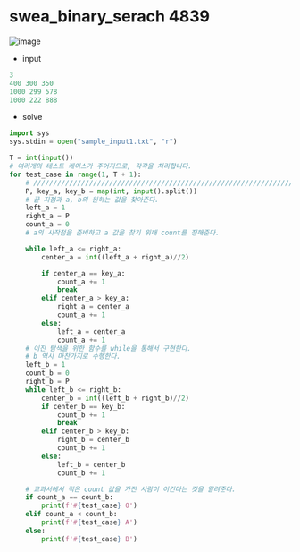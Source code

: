 # swea_binary_serach 4839

![image](https://s3.us-west-2.amazonaws.com/secure.notion-static.com/b057cd9b-9cef-4a0e-b50f-de3978699c85/Untitled.png?X-Amz-Algorithm=AWS4-HMAC-SHA256&X-Amz-Content-Sha256=UNSIGNED-PAYLOAD&X-Amz-Credential=AKIAT73L2G45EIPT3X45%2F20230312%2Fus-west-2%2Fs3%2Faws4_request&X-Amz-Date=20230312T005934Z&X-Amz-Expires=86400&X-Amz-Signature=209cdacd1202e0d06b1b9eb168921de45e231831529e470d9bcea7fdace757ca&X-Amz-SignedHeaders=host&response-content-disposition=filename%3D%22Untitled.png%22&x-id=GetObject)

- input

```python
3
400 300 350
1000 299 578
1000 222 888
```

- solve
```python
import sys
sys.stdin = open("sample_input1.txt", "r")

T = int(input())
# 여러개의 테스트 케이스가 주어지므로, 각각을 처리합니다.
for test_case in range(1, T + 1):
    # ///////////////////////////////////////////////////////////////////////////////////
    P, key_a, key_b = map(int, input().split())
    # 끝 지점과 a, b의 원하는 값을 찾아준다.
    left_a = 1
    right_a = P
    count_a = 0
    # a의 시작점을 준비하고 a 값을 찾기 위해 count를 정해준다.

    while left_a <= right_a:
        center_a = int((left_a + right_a)//2)

        if center_a == key_a:
            count_a += 1
            break
        elif center_a > key_a:
            right_a = center_a
            count_a += 1
        else:
            left_a = center_a
            count_a += 1
    # 이진 탐색을 위한 함수를 while을 통해서 구현한다.
    # b 역시 마찬가지로 수행한다.
    left_b = 1
    count_b = 0
    right_b = P
    while left_b <= right_b:
        center_b = int((left_b + right_b)//2)
        if center_b == key_b:
            count_b += 1
            break
        elif center_b > key_b:
            right_b = center_b
            count_b += 1
        else:
            left_b = center_b
            count_b += 1

    # 교과서에서 적은 count 값을 가진 사람이 이긴다는 것을 알려준다.
    if count_a == count_b:
        print(f'#{test_case} 0')
    elif count_a < count_b:
        print(f'#{test_case} A')
    else:
        print(f'#{test_case} B')
```